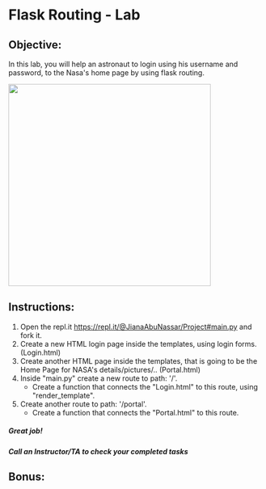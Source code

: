 # Flask Routing - Lab

## Objective: 
In this lab, you will help an astronaut to login using his username and password, to the Nasa's home page by using flask routing.





<img src="https://images.squarespace-cdn.com/content/v1/5e9e38f5c9e985731e19ab35/1593451881310-MJ08GKOON8CU2D66D0WP/ke17ZwdGBToddI8pDm48kFTEgwhRQcX9r3XtU0e50sUUqsxRUqqbr1mOJYKfIPR7LoDQ9mXPOjoJoqy81S2I8N_N4V1vUb5AoIIIbLZhVYxCRW4BPu10St3TBAUQYVKcW7uEhC96WQdj-SwE5EpM0lAopPba9ZX3O0oeNTVSRxdHAmtcci_6bmVLoSDQq_pb/lunarloographic2.jpeg" width="400">





## Instructions:
1. Open the repl.it https://repl.it/@JianaAbuNassar/Project#main.py and fork it.
2. Create a new HTML login page inside the templates, using login forms. (Login.html)
3. Create another HTML page inside the templates, that is going to be the Home Page for NASA's details/pictures/.. (Portal.html)
4. Inside "main.py" create a new route to path: '/'. 
   - Create a function that connects the "Login.html" to this route, using "render_template".
5. Create another route to path: '/portal'. 
   - Create a function that connects the "Portal.html" to this route.






##### Great job!
##### Call an Instructor/TA to check your completed tasks
 
 


## Bonus:

